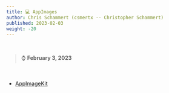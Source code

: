 ```yaml
---
title: 💻 AppImages
author: Chris Schammert (csmertx -- Christopher Schammert)
published: 2023-02-03
weight: -20
---
```


<br />

> ⌚ <b>February 3, 2023</b>

<br />

- [AppImageKit](https://github.com/AppImage/AppImageKit)
